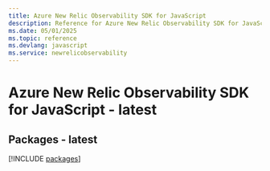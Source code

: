 ```yaml
---
title: Azure New Relic Observability SDK for JavaScript
description: Reference for Azure New Relic Observability SDK for JavaScript
ms.date: 05/01/2025
ms.topic: reference
ms.devlang: javascript
ms.service: newrelicobservability
---
```

# Azure New Relic Observability SDK for JavaScript - latest
## Packages - latest
[!INCLUDE [packages](new-relic-observability-index.md)]